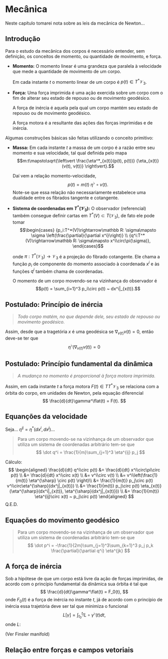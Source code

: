 # Mecânica

Neste capítulo tomarei nota sobre as leis da mecânica de
Newton...

## Introdução

Para o estudo da mecânica dos corpos
é necessário entender, sem definição,
os conceitos de momento,
ou quantidade de movimento, e força.
* **Momento:**
  O momento linear é uma grandeza que
  paralela à velocidade que mede a
  quantidade de movimento de um corpo.

  Em cada instante $t$ o momento linear
  de um corpo é $p(t)\in T^*\mathcal V_3$.
* **Força:**
  Uma força imprimida é uma ação exercida
  sobre um corpo com o fim
  de alterar seu estado
  de repouso ou de movimento geodésico.
  
  A força de inércia
  é aquela pela qual um corpo
  mantém seu estado
  de repouso ou de movimento geodésico.

  A força motora é
  a resultante das ações das forças
  imprimidas e de inércia.

Algumas construções básicas são feitas
utilizando o conceito primitivo:
* **Massa:**
  Em cada instante $t$ a massa de um corpo
  é a razão entre seu momento e sua velocidade,
  tal qual definida pelo mapa
  $$m:t\mapsto\sqrt{\left\vert
      \frac{\eta^*_{x(t)}(p(t), p(t))}
      {\eta_{x(t)}(v(t), v(t))}
  \right\vert}.$$

  Daí vem a relação momento-velocidade,
  $$p(t) = m(t) ~ \eta^\flat\circ v(t).$$
  Note-se que essa relação não necessariamente
  estabelece uma dualidade entre os fibrados
  tangente e cotangente.
* **Sistema de coordenadas em $T^*(\mathcal V_3)$:**
  O observador (referencial)
  também consegue definir cartas em
  ${T^*(V) \subset T(\mathcal V_3)}$,
  de fato ele pode tomar
  $$\begin{cases}
  {p_i:T^*(V)\rightarrow\mathbb R:
  \sigma\mapsto \sigma
  \left(\frac{\partial}{\partial x^i}\right)} \\
  {q^i:T^*(V)\rightarrow\mathbb R:
  \sigma\mapsto x^i\circ\pi(\sigma)},
  \end{cases}$$

  onde
  $\pi:T^*(\mathcal V_3)\rightarrow\mathcal V_3$
  é a projeção do fibrado cotangente.
  Ele chama a função $p_i$ de
  componente do momento
  associado à coordenada $x^i$
  e às funções
  $q^i$ também chama de coordenadas.

  O momento de um corpo
  movendo-se na vizinhança do observador é
  $$p(t) =
  \sum_{i=1}^3 p_i\circ p(t)
  ~ dx^i|_{x(t)}.$$

## Postulado: Princípio de inércia

> *Todo corpo matém, no que depende dele, seu estado de repouso ou
> movimento geodésico.*

Assim, desde que a tragetória $x$ é uma geodésica
se $\nabla_{v(t)} v(t) = 0$,
então deve-se ter que
$$
\eta^\flat(\nabla_{v(t)} v(t)) = 0
$$

## Postulado: Princípio fundamental da dinâmica

>   *A mudança no momento é proporcional à força motora imprimida.*

Assim, em cada instante $t$ a força motora $F(t)\in TT^*\mathcal V_3$
se relaciona com a órbita do corpo, em unidades de Newton,
pela equação diferencial
$$
\frac{d}{dt}\gamma^\flat(t) = F(t).
$$

## Equanções da velocidade

Seja...
$\eta^{ij} = \eta^*(dx^i, dx^j)$...

>   Para um corpo movendo-se na
>   vizinhança de um observador
>   que utiliza um
>   sistema de coordenadas arbitrário
>   tem-se que
>   $$
\dot q^i = \frac{1}{m}\sum_{j=1}^3 \eta^{ij} p_j
$$

Cálculo:
$$
\begin{aligned}
\frac{d}{dt} q^i\circ p(t) &=
\frac{d}{dt} x^i\circ\pi\circ p(t) \\
&= \frac{d}{dt} x^i\circ x(t) \\
&= v^i\circ v(t) \\
&= v^i\left(\frac{1}{m(t)} \eta^{\sharp} \circ p(t) \right)\\
&= \frac{1}{m(t)} p_j\circ p(t) v^i\circ\eta^{\sharp}(dx^j|_{x(t)}) \\
&= \frac{1}{m(t)} p_j\circ p(t) \eta_{x(t)}(\eta^{\sharp}(dx^i|_{x(t)}, \eta^{\sharp}(dx^j|_{x(t)})) \\
&= \frac{1}{m(t)} \eta^{ij}\circ x(t) ~ p_j\circ p(t)
\end{aligned}
$$
Q.E.D.

## Equações do movimento geodésico

>   Para um corpo movendo-se na
>   vizinhança de um observador
>   que utiliza um
>   sistema de coordenadas arbitrário
>   tem-se que
>   $$
\dot p^i = -\frac{1}{2m}\sum_{j=1}^3\sum_{k=1}^3 p_j p_k \frac{\partial}{\partial q^i} \eta^{jk}
$$

## A força de inércia

Sob a hipótese de que um corpo está livre da ação de forças imprimidas,
de acordo com o princípio fundamental da dinâmica
sua órbita é tal que
$$
\frac{d}{dt}\gamma^\flat(t) = F_0(t),
$$
onde $F_0(t)$ é a força de inércia no instante $t$,
já de acordo com o princípio de inércia essa trajetória deve ser tal
que minimiza o funcional
$$
L[\gamma] = \int_{t_0}^{t_f} L\circ\gamma^\flat(t) dt,
$$
onde $L:$

(Ver Finsler manifold)

## Relação entre forças e campos vetoriais

